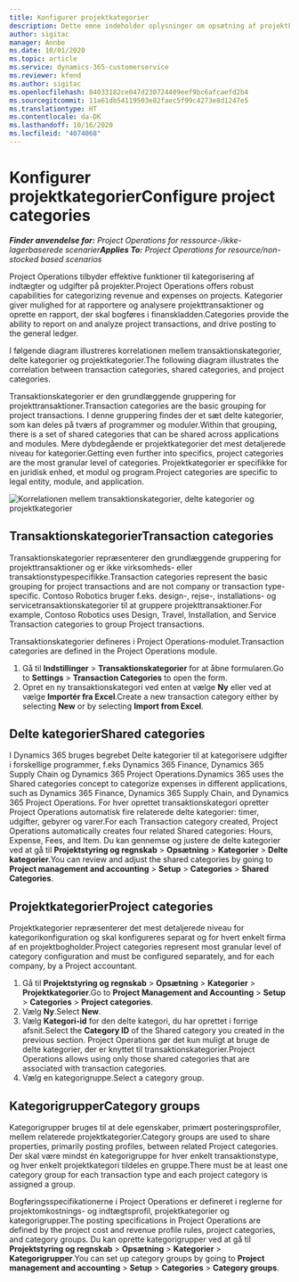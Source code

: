 ```yaml
---
title: Konfigurer projektkategorier
description: Dette emne indeholder oplysninger om opsætning af projektkategorier.
author: sigitac
manager: Annbe
ms.date: 10/01/2020
ms.topic: article
ms.service: dynamics-365-customerservice
ms.reviewer: kfend
ms.author: sigitac
ms.openlocfilehash: 84033182ce047d230724409eef9bc6afcaefd2b4
ms.sourcegitcommit: 11a61db54119503e82faec5f99c4273e8d1247e5
ms.translationtype: HT
ms.contentlocale: da-DK
ms.lasthandoff: 10/16/2020
ms.locfileid: "4074068"
---
```

# <a name="configure-project-categories"></a><span data-ttu-id="3bc70-103">Konfigurer projektkategorier</span><span class="sxs-lookup"><span data-stu-id="3bc70-103">Configure project categories</span></span>

<span data-ttu-id="3bc70-104">_**Finder anvendelse for:** Project Operations for ressource-/ikke-lagerbaserede scenarier_</span><span class="sxs-lookup"><span data-stu-id="3bc70-104">_**Applies To:** Project Operations for resource/non-stocked based scenarios_</span></span>

<span data-ttu-id="3bc70-105">Project Operations tilbyder effektive funktioner til kategorisering af indtægter og udgifter på projekter.</span><span class="sxs-lookup"><span data-stu-id="3bc70-105">Project Operations offers robust capabilities for categorizing revenue and expenses on projects.</span></span> <span data-ttu-id="3bc70-106">Kategorier giver mulighed for at rapportere og analysere projekttransaktioner og oprette en rapport, der skal bogføres i finanskladden.</span><span class="sxs-lookup"><span data-stu-id="3bc70-106">Categories provide the ability to report on and analyze project transactions, and drive posting to the general ledger.</span></span>

<span data-ttu-id="3bc70-107">I følgende diagram illustreres korrelationen mellem transaktionskategorier, delte kategorier og projektkategorier.</span><span class="sxs-lookup"><span data-stu-id="3bc70-107">The following diagram illustrates the correlation between transaction categories, shared categories, and project categories.</span></span> 

<span data-ttu-id="3bc70-108">Transaktionskategorier er den grundlæggende gruppering for projekttransaktioner.</span><span class="sxs-lookup"><span data-stu-id="3bc70-108">Transaction categories are the basic grouping for project transactions.</span></span> <span data-ttu-id="3bc70-109">I denne gruppering findes der et sæt delte kategorier, som kan deles på tværs af programmer og moduler.</span><span class="sxs-lookup"><span data-stu-id="3bc70-109">Within that grouping, there is a set of shared categories that can be shared across applications and modules.</span></span> <span data-ttu-id="3bc70-110">Mere dybdegående er projektkategorier det mest detaljerede niveau for kategorier.</span><span class="sxs-lookup"><span data-stu-id="3bc70-110">Getting even further into specifics, project categories are the most granular level of categories.</span></span> <span data-ttu-id="3bc70-111">Projektkategorier er specifikke for en juridisk enhed, et modul og program.</span><span class="sxs-lookup"><span data-stu-id="3bc70-111">Project categories are specific to legal entity, module, and application.</span></span>

![Korrelationen mellem transaktionskategorier, delte kategorier og projektkategorier](media/project-categories.png)

## <a name="transaction-categories"></a><span data-ttu-id="3bc70-113">Transaktionskategorier</span><span class="sxs-lookup"><span data-stu-id="3bc70-113">Transaction categories</span></span>

<span data-ttu-id="3bc70-114">Transaktionskategorier repræsenterer den grundlæggende gruppering for projekttransaktioner og er ikke virksomheds- eller transaktionstypespecifikke.</span><span class="sxs-lookup"><span data-stu-id="3bc70-114">Transaction categories represent the basic grouping for project transactions and are not company or transaction type-specific.</span></span> <span data-ttu-id="3bc70-115">Contoso Robotics bruger f.eks. design-, rejse-, installations- og servicetransaktionskategorier til at gruppere projekttransaktioner.</span><span class="sxs-lookup"><span data-stu-id="3bc70-115">For example, Contoso Robotics uses Design, Travel, Installation, and Service Transaction categories to group Project transactions.</span></span>

<span data-ttu-id="3bc70-116">Transaktionskategorier defineres i Project Operations-modulet.</span><span class="sxs-lookup"><span data-stu-id="3bc70-116">Transaction categories are defined in the Project Operations module.</span></span> 
1. <span data-ttu-id="3bc70-117">Gå til **Indstillinger** \> **Transaktionskategorier** for at åbne formularen.</span><span class="sxs-lookup"><span data-stu-id="3bc70-117">Go to **Settings** \> **Transaction Categories** to open the form.</span></span> 
2. <span data-ttu-id="3bc70-118">Opret en ny transaktionskategori ved enten at vælge **Ny** eller ved at vælge **Importér fra Excel**.</span><span class="sxs-lookup"><span data-stu-id="3bc70-118">Create a new transaction category either by selecting **New** or by selecting **Import from Excel**.</span></span>

## <a name="shared-categories"></a><span data-ttu-id="3bc70-119">Delte kategorier</span><span class="sxs-lookup"><span data-stu-id="3bc70-119">Shared categories</span></span>

<span data-ttu-id="3bc70-120">I Dynamics 365 bruges begrebet Delte kategorier til at kategorisere udgifter i forskellige programmer, f.eks Dynamics 365 Finance, Dynamics 365 Supply Chain og Dynamics 365 Project Operations.</span><span class="sxs-lookup"><span data-stu-id="3bc70-120">Dynamics 365 uses the Shared categories concept to categorize expenses in different applications, such as Dynamics 365 Finance, Dynamics 365 Supply Chain, and Dynamics 365 Project Operations.</span></span> <span data-ttu-id="3bc70-121">For hver oprettet transaktionskategori opretter Project Operations automatisk fire relaterede delte kategorier: timer, udgifter, gebyrer og varer.</span><span class="sxs-lookup"><span data-stu-id="3bc70-121">For each Transaction category created, Project Operations automatically creates four related Shared categories: Hours, Expense, Fees, and Item.</span></span> <span data-ttu-id="3bc70-122">Du kan gennemse og justere de delte kategorier ved at gå til **Projektstyring og regnskab** \> **Opsætning** \> **Kategorier** \> **Delte kategorier**.</span><span class="sxs-lookup"><span data-stu-id="3bc70-122">You can review and adjust the shared categories by going to **Project management and accounting** \> **Setup** \> **Categories** \> **Shared Categories**.</span></span>

## <a name="project-categories"></a><span data-ttu-id="3bc70-123">Projektkategorier</span><span class="sxs-lookup"><span data-stu-id="3bc70-123">Project categories</span></span>

<span data-ttu-id="3bc70-124">Projektkategorier repræsenterer det mest detaljerede niveau for kategorikonfiguration og skal konfigureres separat og for hvert enkelt firma af en projektbogholder.</span><span class="sxs-lookup"><span data-stu-id="3bc70-124">Project categories represent most granular level of category configuration and must be configured separately, and for each company, by a Project accountant.</span></span>

1. <span data-ttu-id="3bc70-125">Gå til **Projektstyring og regnskab** \> **Opsætning** \> **Kategorier** \> **Projektkategorier**.</span><span class="sxs-lookup"><span data-stu-id="3bc70-125">Go to **Project Management and Accounting** \> **Setup** \> **Categories** \> **Project categories**.</span></span>
2. <span data-ttu-id="3bc70-126">Vælg **Ny**.</span><span class="sxs-lookup"><span data-stu-id="3bc70-126">Select **New**.</span></span>
3. <span data-ttu-id="3bc70-127">Vælg **Kategori-id** for den delte kategori, du har oprettet i forrige afsnit.</span><span class="sxs-lookup"><span data-stu-id="3bc70-127">Select the **Category ID** of the Shared category you created in the previous section.</span></span> <span data-ttu-id="3bc70-128">Project Operations gør det kun muligt at bruge de delte kategorier, der er knyttet til transaktionskategorier.</span><span class="sxs-lookup"><span data-stu-id="3bc70-128">Project Operations allows using only those shared categories that are associated with transaction categories.</span></span>
4. <span data-ttu-id="3bc70-129">Vælg en kategorigruppe.</span><span class="sxs-lookup"><span data-stu-id="3bc70-129">Select a category group.</span></span>

## <a name="category-groups"></a><span data-ttu-id="3bc70-130">Kategorigrupper</span><span class="sxs-lookup"><span data-stu-id="3bc70-130">Category groups</span></span>

<span data-ttu-id="3bc70-131">Kategorigrupper bruges til at dele egenskaber, primært posteringsprofiler, mellem relaterede projektkategorier.</span><span class="sxs-lookup"><span data-stu-id="3bc70-131">Category groups are used to share properties, primarily posting profiles, between related Project categories.</span></span> <span data-ttu-id="3bc70-132">Der skal være mindst én kategorigruppe for hver enkelt transaktionstype, og hver enkelt projektkategori tildeles en gruppe.</span><span class="sxs-lookup"><span data-stu-id="3bc70-132">There must be at least one category group for each transaction type and each project category is assigned a group.</span></span>

<span data-ttu-id="3bc70-133">Bogføringsspecifikationerne i Project Operations er defineret i reglerne for projektomkostnings- og indtægtsprofil, projektkategorier og kategorigrupper.</span><span class="sxs-lookup"><span data-stu-id="3bc70-133">The posting specifications in Project Operations are defined by the project cost and revenue profile rules, project categories, and category groups.</span></span> <span data-ttu-id="3bc70-134">Du kan oprette kategorigrupper ved at gå til **Projektstyring og regnskab** \> **Opsætning** \> **Kategorier** \> **Kategorigrupper**.</span><span class="sxs-lookup"><span data-stu-id="3bc70-134">You can set up category groups by going to **Project management and accounting** \> **Setup** \> **Categories** \> **Category groups**.</span></span>
